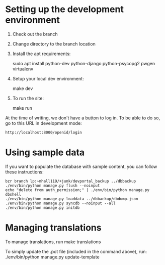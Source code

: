 # Setting up the development environment

1. Check out the branch
2. Change directory to the branch location
3. Install the apt requirements:

    sudo apt install python-dev python-django python-psycopg2 pwgen virtualenv

4. Setup your local dev environment:

    make dev

5. To run the site:

    make run

At the time of writing, we don't have a button to log in. To be able to do so, go to this URL
in development mode:

    http://localhost:8000/openid/login

# Using sample data

If you want to populate the database with sample content, you can follow these instructions:

    bzr branch lp:~mhall119/+junk/devportal_backup ../dbbackup
    ./env/bin/python manage.py flush --noinput
    echo "delete from auth_permission;" | ./env/bin/python manage.py dbshell
    ./env/bin/python manage.py loaddata ../dbbackup/dbdump.json
    ./env/bin/python manage.py syncdb --noinput --all
    ./env/bin/python manage.py initdb

# Managing translations

To manage translations, run
    make translations

To simply update the .pot file (included in the command above), run:
    ./env/bin/python manage.py update-template
